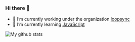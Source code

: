 ### Hi there 👋

<!--
**thenerdsuperuser/thenerdsuperuser** is a ✨ _special_ ✨ repository because its `README.md` (this file) appears on your GitHub profile.
-->

- 🔭 I’m currently working under the organization [loopsync](https://github.com/loopsync)   
- 🌱 I’m currently learning [JavaScript](https://github.com/loopsync/js-days)   

![My github stats](https://github-readme-stats.vercel.app/api?username=thenerdsuperuser&count_private=true&show_icons=true&theme=radical)


<!--
- ⚡ Fun fact: Just added [Issue](./.github/ISSUE_TEMPLATE.md) and [PR](./.github/PULL_REQUEST_TEMPLATE.md) templates.   
- 👯 I’m looking to collaborate on ...
- 🤔 I’m looking for help with ...
- 💬 Ask me about ...
- 📫 How to reach me: ...
- 😄 Pronouns: ...
-->
